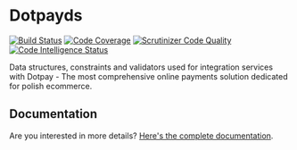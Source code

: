 # Dotpayds 

[![Build Status](https://scrutinizer-ci.com/g/krzysiekpiasecki/Dotpayds/badges/build.png?b=master)](https://scrutinizer-ci.com/g/krzysiekpiasecki/Dotpayds/build-status/master)
[![Code Coverage](https://scrutinizer-ci.com/g/krzysiekpiasecki/Dotpayds/badges/coverage.png?b=master)](https://scrutinizer-ci.com/g/krzysiekpiasecki/Dotpayds/?branch=master)
[![Scrutinizer Code Quality](https://scrutinizer-ci.com/g/krzysiekpiasecki/Dotpayds/badges/quality-score.png?b=master)](https://scrutinizer-ci.com/g/krzysiekpiasecki/Dotpayds/?branch=master)
[![Code Intelligence Status](https://scrutinizer-ci.com/g/krzysiekpiasecki/Dotpayds/badges/code-intelligence.svg?b=master)](https://scrutinizer-ci.com/code-intelligence)

Data structures, constraints and validators used for integration services with Dotpay - The most comprehensive online payments solution dedicated for polish ecommerce.


## Documentation

Are you interested in more details? [Here's the complete documentation](https://krzysiekpiasecki.github.io/Dotpayds/).

